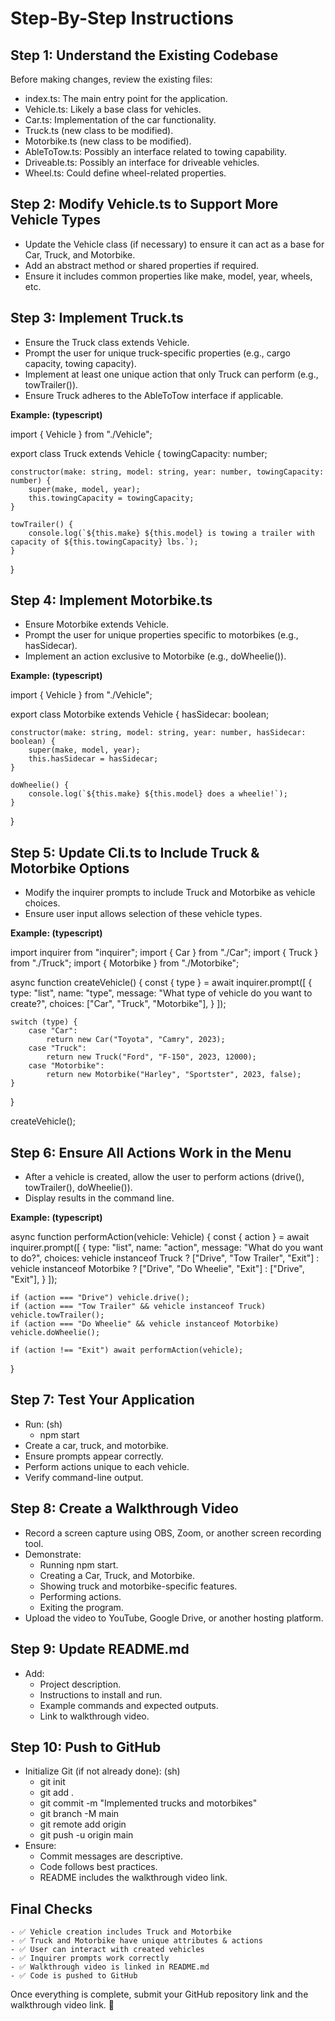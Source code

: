 #  Step-By-Step Instructions

##  Step 1: Understand the Existing Codebase
Before making changes, review the existing files:
- index.ts: The main entry point for the application.
- Vehicle.ts: Likely a base class for vehicles.
- Car.ts: Implementation of the car functionality.
- Truck.ts (new class to be modified).
- Motorbike.ts (new class to be modified).
- AbleToTow.ts: Possibly an interface related to towing capability.
- Driveable.ts: Possibly an interface for driveable vehicles.
- Wheel.ts: Could define wheel-related properties.


##  Step 2: Modify Vehicle.ts to Support More Vehicle Types
- Update the Vehicle class (if necessary) to ensure it can act as a base for Car, Truck, and Motorbike.
- Add an abstract method or shared properties if required.
- Ensure it includes common properties like make, model, year, wheels, etc.


##  Step 3: Implement Truck.ts
- Ensure the Truck class extends Vehicle.
- Prompt the user for unique truck-specific properties (e.g., cargo capacity, towing capacity).
- Implement at least one unique action that only Truck can perform (e.g., towTrailer()).
- Ensure Truck adheres to the AbleToTow interface if applicable.

**Example: (typescript)**

import { Vehicle } from "./Vehicle";

export class Truck extends Vehicle {
    towingCapacity: number;

    constructor(make: string, model: string, year: number, towingCapacity: number) {
        super(make, model, year);
        this.towingCapacity = towingCapacity;
    }

    towTrailer() {
        console.log(`${this.make} ${this.model} is towing a trailer with capacity of ${this.towingCapacity} lbs.`);
    }
}



##  Step 4: Implement Motorbike.ts
- Ensure Motorbike extends Vehicle.
- Prompt the user for unique properties specific to motorbikes (e.g., hasSidecar).
- Implement an action exclusive to Motorbike (e.g., doWheelie()).

**Example: (typescript)**

import { Vehicle } from "./Vehicle";

export class Motorbike extends Vehicle {
    hasSidecar: boolean;

    constructor(make: string, model: string, year: number, hasSidecar: boolean) {
        super(make, model, year);
        this.hasSidecar = hasSidecar;
    }

    doWheelie() {
        console.log(`${this.make} ${this.model} does a wheelie!`);
    }
}



##  Step 5: Update Cli.ts to Include Truck & Motorbike Options
- Modify the inquirer prompts to include Truck and Motorbike as vehicle choices.
- Ensure user input allows selection of these vehicle types.

**Example: (typescript)**

import inquirer from "inquirer";
import { Car } from "./Car";
import { Truck } from "./Truck";
import { Motorbike } from "./Motorbike";

async function createVehicle() {
    const { type } = await inquirer.prompt([
        {
            type: "list",
            name: "type",
            message: "What type of vehicle do you want to create?",
            choices: ["Car", "Truck", "Motorbike"],
        }
    ]);

    switch (type) {
        case "Car":
            return new Car("Toyota", "Camry", 2023);
        case "Truck":
            return new Truck("Ford", "F-150", 2023, 12000);
        case "Motorbike":
            return new Motorbike("Harley", "Sportster", 2023, false);
    }
}

createVehicle();



##  Step 6: Ensure All Actions Work in the Menu
- After a vehicle is created, allow the user to perform actions (drive(), towTrailer(), doWheelie()).
- Display results in the command line.

**Example: (typescript)**

async function performAction(vehicle: Vehicle) {
    const { action } = await inquirer.prompt([
        {
            type: "list",
            name: "action",
            message: "What do you want to do?",
            choices: vehicle instanceof Truck ? ["Drive", "Tow Trailer", "Exit"] :
                     vehicle instanceof Motorbike ? ["Drive", "Do Wheelie", "Exit"] :
                     ["Drive", "Exit"],
        }
    ]);

    if (action === "Drive") vehicle.drive();
    if (action === "Tow Trailer" && vehicle instanceof Truck) vehicle.towTrailer();
    if (action === "Do Wheelie" && vehicle instanceof Motorbike) vehicle.doWheelie();

    if (action !== "Exit") await performAction(vehicle);
}



##  Step 7: Test Your Application
- Run: (sh)
    - npm start
- Create a car, truck, and motorbike.
- Ensure prompts appear correctly.
- Perform actions unique to each vehicle.
- Verify command-line output.


##  Step 8: Create a Walkthrough Video
- Record a screen capture using OBS, Zoom, or another screen recording tool.
- Demonstrate:
    - Running npm start.
    - Creating a Car, Truck, and Motorbike.
    - Showing truck and motorbike-specific features.
    - Performing actions.
    - Exiting the program.
- Upload the video to YouTube, Google Drive, or another hosting platform.


##  Step 9: Update README.md
- Add:
    - Project description.
    - Instructions to install and run.
    - Example commands and expected outputs.
    - Link to walkthrough video.


##  Step 10: Push to GitHub
- Initialize Git (if not already done): (sh)
    - git init
    - git add .
    - git commit -m "Implemented trucks and motorbikes"
    - git branch -M main
    - git remote add origin <your-repo-url>
    - git push -u origin main
- Ensure:
    - Commit messages are descriptive.
    - Code follows best practices.
    - README includes the walkthrough video link.

##  Final Checks
    - ✅ Vehicle creation includes Truck and Motorbike
    - ✅ Truck and Motorbike have unique attributes & actions
    - ✅ User can interact with created vehicles
    - ✅ Inquirer prompts work correctly
    - ✅ Walkthrough video is linked in README.md
    - ✅ Code is pushed to GitHub

Once everything is complete, submit your GitHub repository link and the walkthrough video link. 🎉

